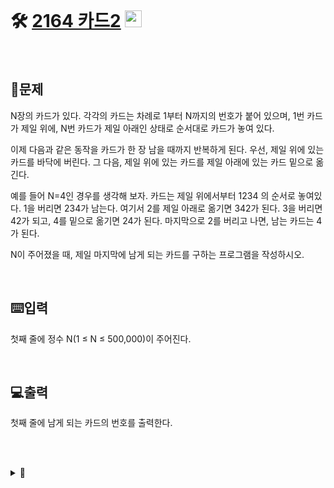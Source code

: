 <br>

# 🛠️ [2164 카드2](http://www.acmicpc.net/problem/2164) <img height="27px" width="27px" src="https://static.solved.ac/tier_small/7.svg"/> 

<br>

## 📖문제
N장의 카드가 있다. 각각의 카드는 차례로 1부터 N까지의 번호가 붙어 있으며, 1번 카드가 제일 위에, N번 카드가 제일 아래인 상태로 순서대로 카드가 놓여 있다.

이제 다음과 같은 동작을 카드가 한 장 남을 때까지 반복하게 된다. 우선, 제일 위에 있는 카드를 바닥에 버린다. 그 다음, 제일 위에 있는 카드를 제일 아래에 있는 카드 밑으로 옮긴다.

예를 들어 N=4인 경우를 생각해 보자. 카드는 제일 위에서부터 1234 의 순서로 놓여있다. 1을 버리면 234가 남는다. 여기서 2를 제일 아래로 옮기면 342가 된다. 3을 버리면 42가 되고, 4를 밑으로 옮기면 24가 된다. 마지막으로 2를 버리고 나면, 남는 카드는 4가 된다.

N이 주어졌을 때, 제일 마지막에 남게 되는 카드를 구하는 프로그램을 작성하시오.

<br>

## ⌨️입력
첫째 줄에 정수 N(1 ≤ N ≤ 500,000)이 주어진다.

<br>

## 💻출력
첫째 줄에 남게 되는 카드의 번호를 출력한다.

<br><br>

<details>
  <summary>🎈</summary>
  <br>
  반복문 안에서 <code>pop()</code> 사용 시 시간복잡도가 O(n<sup>2</sup>) 으로 위 문제에서는 시간 초과가 뜸 <br><br>
  
  끝자리에 요소를 추가하는 <code>append()</code> 와 달리 <code>pop(n)</code> 은 탐색 알고리즘이 포함되어 시간복잡도가 O(n)이다

  <br>
  
  따라서, 
  ```python
  from collections import deque
  import sys

  Q = deque = deque()

  ...중략...

  while len(Q) != 1:
    Q.popleft() 
    Q.append(Q.popleft())

  ...중략
  ```
  위와 같이 deque를 사용하여 queue를 이용해야 함
  <br><br>

  ## 🪄참고자료
  1. [Python list 연산에 따른 시간 복잡도](https://hyun-am-coding.tistory.com/entry/Python-list-%EC%97%B0%EC%82%B0%EC%97%90-%EB%94%B0%EB%A5%B8-%EC%8B%9C%EA%B0%84-%EB%B3%B5%EC%9E%A1%EB%8F%84)
  
  2. [[Python] Dequeue 사용하기](https://ooeunz.tistory.com/31)
  
</details>

<br><br>
